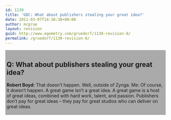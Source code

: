 ```yaml
---
id: 1139
title: 'GDC: What about publishers stealing your great idea?'
date: 2011-03-07T14:38:38+00:00
author: mcgrue
layout: revision
guid: http://www.egometry.com/gruedorf/1130-revision-8/
permalink: /gruedorf/1130-revision-8/
---
```

<div style="background-color: #AAA; padding: 4px;">
  <h2 style="font-weight: bold;">
    Q: What about publishers stealing your great idea?
  </h2>
  
  <p>
    <b>Robert Boyd:</b> That doesn&#8217;t happen. Well, outside of Zynga. Me: Of course, it doesn&#8217;t happen. A great game isn&#8217;t a great idea. A great game is a host of great ideas, combined with hard work, talent, and passion. Publishers don&#8217;t pay for great ideas – they pay for great studios who can deliver on great ideas. </div>